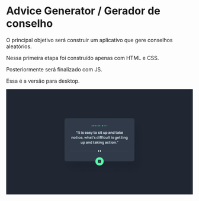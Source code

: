 # Advice Generator / Gerador de conselho
O principal objetivo será construir um aplicativo que gere conselhos aleatórios.

Nessa primeira etapa foi construído apenas com HTML e CSS.

Posteriormente será finalizado com JS.

Essa é a versão para desktop.

<img src="./src/design/desktop-design.jpg">